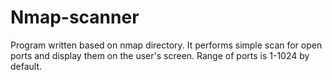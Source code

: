 # Nmap-scanner

Program written based on nmap directory. It performs simple scan for open ports and display them on the user's screen. Range of ports is 1-1024 by default.
